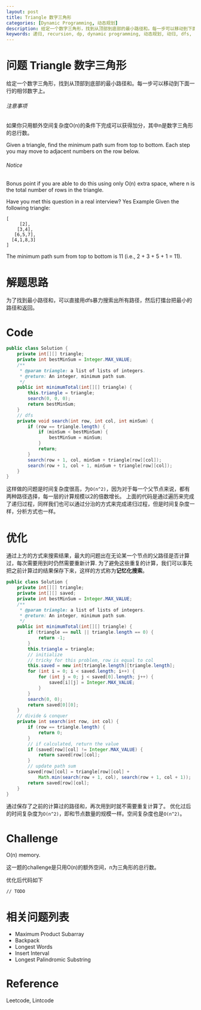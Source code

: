 ```yaml
---
layout: post
title: Triangle 数字三角形 
categories: [Dynamic Programming, 动态规划]
description: 给定一个数字三角形，找到从顶部到底部的最小路径和。每一步可以移动到下面一行的相邻数字上。
keywords: 递归, recursion, dp, dynamic programming, 动态规划, 动归, dfs, 深度优先搜索, 记忆化搜索
---
```


# 问题 Triangle 数字三角形
给定一个数字三角形，找到从顶部到底部的最小路径和。每一步可以移动到下面一行的相邻数字上。

###### 注意事项
如果你只用额外空间复杂度O(n)的条件下完成可以获得加分，其中n是数字三角形的总行数。

Given a triangle, find the minimum path sum from top to bottom. Each step you may move to adjacent numbers on the row below.

###### Notice
Bonus point if you are able to do this using only O(n) extra space, where n is the total number of rows in the triangle.

Have you met this question in a real interview? Yes
Example
Given the following triangle:

```
[
     [2],
    [3,4],
   [6,5,7],
  [4,1,8,3]
]
```

The minimum path sum from top to bottom is 11 (i.e., 2 + 3 + 5 + 1 = 11).


# 解题思路
为了找到最小路径和，可以直接用dfs暴力搜索出所有路径，然后打擂台把最小的路径和返回。

# Code

```java
public class Solution {
    private int[][] triangle;
    private int bestMinSum = Integer.MAX_VALUE;
    /**
     * @param triangle: a list of lists of integers.
     * @return: An integer, minimum path sum.
     */
    public int minimumTotal(int[][] triangle) {
        this.triangle = triangle;
        search(0, 0, 0);
        return bestMinSum;
    }
    // dfs
    private void search(int row, int col, int minSum) {
        if (row == triangle.length) {
            if (minSum < bestMinSum) {
                bestMinSum = minSum;
            }
            return;
        }
        search(row + 1, col, minSum + triangle[row][col]);
        search(row + 1, col + 1, minSum + triangle[row][col]);
    }
}
```

这样做的问题是时间复杂度很高，为`O(n^2)`，因为对于每一个父节点来说，都有两种路径选择，每一层的计算规模以2的倍数增长。
上面的代码是通过遍历来完成了递归过程，同样我们也可以通过分治的方式来完成递归过程，但是时间复杂度一样，分析方式也一样。

# 优化
通过上方的方式来搜索结果，最大的问题出在无论某一个节点的父路径是否计算过，每次需要用到时仍然需要重新计算.
为了避免这些重复的计算，我们可以事先把之前计算过的结果保存下来，这样的方式称为**记忆化搜索**。

```java
public class Solution {
    private int[][] triangle;
    private int[][] saved;
    private int bestMinSum = Integer.MAX_VALUE;
    /**
     * @param triangle: a list of lists of integers.
     * @return: An integer, minimum path sum.
     */
    public int minimumTotal(int[][] triangle) {
        if (triangle == null || triangle.length == 0) {
            return -1;
        }
        this.triangle = triangle;
        // initialize
        // tricky for this problem, row is equal to col
        this.saved = new int[triangle.length][triangle.length];
        for (int i = 0; i < saved.length; i++) {
            for (int j = 0; j < saved[0].length; j++) {
                saved[i][j] = Integer.MAX_VALUE;
            }
        }
        search(0, 0);
        return saved[0][0];
    }
    // divide & conquer
    private int search(int row, int col) {
        if (row == triangle.length) {
            return 0;
        }
        // if calculated, return the value
        if (saved[row][col] != Integer.MAX_VALUE) {
            return saved[row][col];
        }
        // update path sum
        saved[row][col] = triangle[row][col] + 
            Math.min(search(row + 1, col), search(row + 1, col + 1));
        return saved[row][col];
    }
}
```

通过保存了之前的计算过的路径和，再次用到时就不需要重复计算了。
优化过后的时间复杂度为`O(n^2)`，即和节点数量的规模一样。空间复杂度也是`O(n^2)`。

# Challenge 
O(n) memory.

这一题的challenge是只用O(n)的额外空间，n为三角形的总行数。


优化后代码如下

```
// TODO
```



# 相关问题列表 
* Maximum Product Subarray  
* Backpack  
* Longest Words  
* Insert Interval  
* Longest Palindromic Substring 

# Reference 
Leetcode, Lintcode


